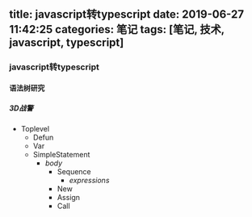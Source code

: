 title: javascript转typescript
date: 2019-06-27 11:42:25
categories: 笔记
tags: [笔记, 技术, javascript, typescript]
---
### javascript转typescript
#### 语法树研究
##### 3D战警
- Toplevel
  - Defun
  - Var
  - SimpleStatement
    - *body*
      - Sequence
        - *expressions*
      - New
      - Assign
      - Call
   
